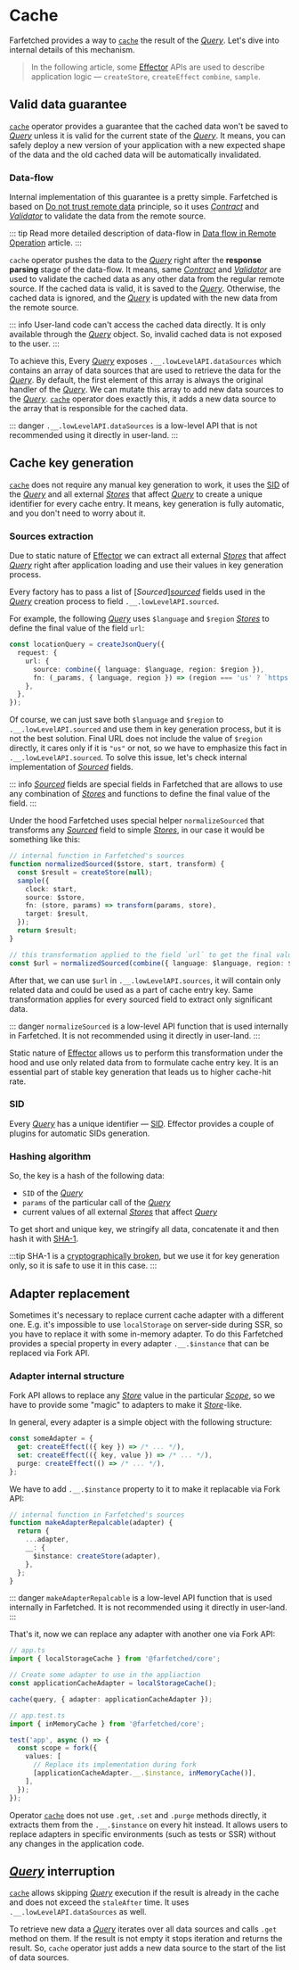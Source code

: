 # Cache

Farfetched provides a way to [`cache`](/api/operators/cache) the result of the [_Query_](/api/primitives/query). Let's dive into internal details of this mechanism.

> In the following article, some [Effector](https://effector.dev) APIs are used to describe application logic — `createStore`, `createEffect` `combine`, `sample`.

## Valid data guarantee

[`cache`](/api/operators/cache) operator provides a guarantee that the cached data won't be saved to [_Query_](/api/primitives/query) unless it is valid for the current state of the [_Query_](/api/primitives/query). It means, you can safely deploy a new version of your application with a new expected shape of the data and the old cached data will be automatically invalidated.

### Data-flow

Internal implementation of this guarantee is a pretty simple. Farfetched is based on [Do not trust remote data](/statements/never_trust) principle, so it uses [_Contract_](/api/primitives/contract) and [_Validator_](/api/primitives/validator) to validate the data from the remote source.

::: tip
Read more detailed description of data-flow in [Data flow in Remote Operation](/recipes/data_flow) article.
:::

`cache` operator pushes the data to the [_Query_](/api/primitives/query) right after the **response parsing** stage of the data-flow. It means, same [_Contract_](/api/primitives/contract) and [_Validator_](/api/primitives/validator) are used to validate the cached data as any other data from the regular remote source. If the cached data is valid, it is saved to the [_Query_](/api/primitives/query). Otherwise, the cached data is ignored, and the [_Query_](/api/primitives/query) is updated with the new data from the remote source.

::: info
User-land code can't access the cached data directly. It is only available through the [_Query_](/api/primitives/query) object. So, invalid cached data is not exposed to the user.
:::

To achieve this, Every [_Query_](/api/primitives/query) exposes `.__.lowLevelAPI.dataSources` which contains an array of data sources that are used to retrieve the data for the [_Query_](/api/primitives/query). By default, the first element of this array is always the original handler of the [_Query_](/api/primitives/query). We can mutate this array to add new data sources to the [_Query_](/api/primitives/query). [`cache`](/api/operators/cache) operator does exactly this, it adds a new data source to the array that is responsible for the cached data.

::: danger
`.__.lowLevelAPI.dataSources` is a low-level API that is not recommended using it directly in user-land.
:::

## Cache key generation

[`cache`](/api/operators/cache) does not require any manual key generation to work, it uses the [SID](https://effector.dev/en/explanation/sids/) of the [_Query_](/api/primitives/query) and all external [_Stores_](https://effector.dev/en/api/effector/store/) that affect [_Query_](/api/primitives/query) to create a unique identifier for every cache entry. It means, key generation is fully automatic, and you don't need to worry about it.

### Sources extraction

Due to static nature of [Effector](/statements/effector) we can extract all external [_Stores_](https://effector.dev/en/api/effector/store/) that affect [_Query_](/api/primitives/query) right after application loading and use their values in key generation process.

Every factory has to pass a list of [_Sourced_][_sourced_](/api/primitives/sourced) fields used in the [_Query_](/api/primitives/query) creation process to field `.__.lowLevelAPI.sourced`.

For example, the following [_Query_](/api/primitives/query) uses `$language` and `$region` [_Stores_](https://effector.dev/en/api/effector/store/) to define the final value of the field `url`:

```ts
const locationQuery = createJsonQuery({
  request: {
    url: {
      source: combine({ language: $language, region: $region }),
      fn: (_params, { language, region }) => (region === 'us' ? `https://us-west.salo.com/${language}/location` : `https://eu-cent.salo.com/${language}/location`),
    },
  },
});
```

Of course, we can just save both `$language` and `$region` to `.__.lowLevelAPI.sourced` and use them in key generation process, but it is not the best solution. Final URL does not include the value of `$region` directly, it cares only if it is `"us"` or not, so we have to emphasize this fact in `.__.lowLevelAPI.sourced`. To solve this issue, let's check internal implementation of [_Sourced_](/api/primitives/sourced) fields.

::: info
[_Sourced_](/api/primitives/sourced) fields are special fields in Farfetched that are allows to use any combination of [_Stores_](https://effector.dev/en/api/effector/store/) and functions to define the final value of the field.
:::

Under the hood Farfetched uses special helper `normalizeSourced` that transforms any [_Sourced_](/api/primitives/sourced) field to simple [_Stores_](https://effector.dev/en/api/effector/store/), in our case it would be something like this:

```ts
// internal function in Farfetched's sources
function normalizedSourced($store, start, transform) {
  const $result = createStore(null);
  sample({
    clock: start,
    source: $store,
    fn: (store, params) => transform(params, store),
    target: $result,
  });
  return $result;
}

// this transformation applied to the field `url` to get the final value
const $url = normalizedSourced(combine({ language: $language, region: $region }), query.start, (_params, { language, region }) => (region === 'us' ? `https://us-west.salo.com/${language}/location` : `https://eu-cent.salo.com/${language}/location`));
```

After that, we can use `$url` in `.__.lowLevelAPI.sources`, it will contain only related data and could be used as a part of cache entry key. Same transformation applies for every sourced field to extract only significant data.

::: danger
`normalizeSourced` is a low-level API function that is used internally in Farfetched. It is not recommended using it directly in user-land.
:::

Static nature of [Effector](/statements/effector) allows us to perform this transformation under the hood and use only related data from to formulate cache entry key. It is an essential part of stable key generation that leads us to higher cache-hit rate.

### SID

Every [_Query_](/api/primitives/query) has a unique identifier — [SID](https://effector.dev/en/explanation/sids/). Effector provides a couple of plugins for automatic SIDs generation.

<!--@include: ../shared/sids_plugins.md-->

### Hashing algorithm

So, the key is a hash of the following data:

- `SID` of the [_Query_](/api/primitives/query)
- `params` of the particular call of the [_Query_](/api/primitives/query)
- current values of all external [_Stores_](https://effector.dev/en/api/effector/store/) that affect [_Query_](/api/primitives/query)

To get short and unique key, we stringify all data, concatenate it and then hash it with [SHA-1](https://en.wikipedia.org/wiki/SHA-1).

:::tip
SHA-1 is a [cryptographically broken](https://blog.mozilla.org/security/2017/02/23/the-end-of-sha-1-on-the-public-web/), but we use it for key generation only, so it is safe to use it in this case.
:::

## Adapter replacement

Sometimes it's necessary to replace current cache adapter with a different one. E.g. it's impossible to use `localStorage` on server-side during SSR, so you have to replace it with some in-memory adapter. To do this Farfetched provides a special property in every adapter `.__.$instance` that can be replaced via Fork API.

### Adapter internal structure

Fork API allows to replace any [_Store_](https://effector.dev/en/api/effector/store/) value in the particular [_Scope_](https://effector.dev/en/api/effector/scope/), so we have to provide some "magic" to adapters to make it [_Store_](https://effector.dev/en/api/effector/store/)-like.

In general, every adapter is a simple object with the following structure:

```ts
const someAdapter = {
  get: createEffect(({ key }) => /* ... */),
  set: createEffect(({ key, value }) => /* ... */),
  purge: createEffect(() => /* ... */),
};
```

We have to add `.__.$instance` property to it to make it replacable via Fork API:

```ts
// internal function in Farfetched's sources
function makeAdapterRepalcable(adapter) {
  return {
    ...adapter,
    __: {
      $instance: createStore(adapter),
    },
  };
}
```

::: danger
`makeAdapterRepalcable` is a low-level API function that is used internally in Farfetched. It is not recommended using it directly in user-land.
:::

That's it, now we can replace any adapter with another one via Fork API:

```ts
// app.ts
import { localStorageCache } from '@farfetched/core';

// Create some adapter to use in the appliaction
const applicationCacheAdapter = localStorageCache();

cache(query, { adapter: applicationCacheAdapter });

// app.test.ts
import { inMemoryCache } from '@farfetched/core';

test('app', async () => {
  const scope = fork({
    values: [
      // Replace its implementation during fork
      [applicationCacheAdapter.__.$instance, inMemoryCache()],
    ],
  });
});
```

Operator [`cache`](/api/operators/cache) does not use `.get`, `.set` and `.purge` methods directly, it extracts them from the `.__.$instance` on every hit instead. It allows users to replace adapters in specific environments (such as tests or SSR) without any changes in the application code.

## [_Query_](/api/primitives/query) interruption

[`cache`](/api/operators/cache) allows skipping [_Query_](/api/primitives/query) execution if the result is already in the cache and does not exceed the `staleAfter` time. It uses `.__.lowLevelAPI.dataSources` as well.

To retrieve new data a [_Query_](/api/primitives/query) iterates over all data sources and calls `.get` method on them. If the result is not empty it stops iteration and returns the result. So, `cache` operator just adds a new data source to the start of the list of data sources.
